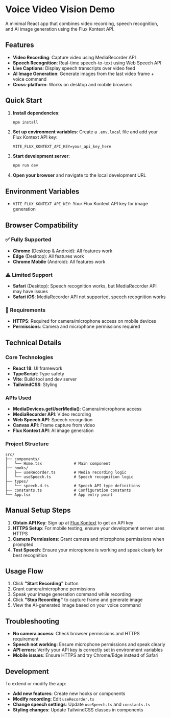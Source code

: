 # Voice Video Vision Demo

A minimal React app that combines video recording, speech recognition, and AI image generation using the Flux Kontext API.

## Features

- **Video Recording**: Capture video using MediaRecorder API
- **Speech Recognition**: Real-time speech-to-text using Web Speech API
- **Live Captions**: Display speech transcripts over video feed
- **AI Image Generation**: Generate images from the last video frame + voice command
- **Cross-platform**: Works on desktop and mobile browsers

## Quick Start

1. **Install dependencies**:
   ```bash
   npm install
   ```

2. **Set up environment variables**:
   Create a `.env.local` file and add your Flux Kontext API key:
   ```
   VITE_FLUX_KONTEXT_API_KEY=your_api_key_here
   ```

3. **Start development server**:
   ```bash
   npm run dev
   ```

4. **Open your browser** and navigate to the local development URL

## Environment Variables

- `VITE_FLUX_KONTEXT_API_KEY`: Your Flux Kontext API key for image generation

## Browser Compatibility

### ✅ Fully Supported
- **Chrome** (Desktop & Android): All features work
- **Edge** (Desktop): All features work
- **Chrome Mobile** (Android): All features work

### ⚠️ Limited Support
- **Safari** (Desktop): Speech recognition works, but MediaRecorder API may have issues
- **Safari iOS**: MediaRecorder API not supported, speech recognition works

### 🔧 Requirements
- **HTTPS**: Required for camera/microphone access on mobile devices
- **Permissions**: Camera and microphone permissions required

## Technical Details

### Core Technologies
- **React 18**: UI framework
- **TypeScript**: Type safety
- **Vite**: Build tool and dev server
- **TailwindCSS**: Styling

### APIs Used
- **MediaDevices.getUserMedia()**: Camera/microphone access
- **MediaRecorder API**: Video recording
- **Web Speech API**: Speech recognition
- **Canvas API**: Frame capture from video
- **Flux Kontext API**: AI image generation

### Project Structure
```
src/
├── components/
│   └── Home.tsx              # Main component
├── hooks/
│   ├── useRecorder.ts        # Media recording logic
│   └── useSpeech.ts          # Speech recognition logic
├── types/
│   └── speech.d.ts           # Speech API type definitions
├── constants.ts              # Configuration constants
└── App.tsx                   # App entry point
```

## Manual Setup Steps

1. **Obtain API Key**: Sign up at [Flux Kontext](https://fluxkontext.com) to get an API key
2. **HTTPS Setup**: For mobile testing, ensure your development server uses HTTPS
3. **Camera Permissions**: Grant camera and microphone permissions when prompted
4. **Test Speech**: Ensure your microphone is working and speak clearly for best recognition

## Usage Flow

1. Click **"Start Recording"** button
2. Grant camera/microphone permissions
3. Speak your image generation command while recording
4. Click **"Stop Recording"** to capture frame and generate image
5. View the AI-generated image based on your voice command

## Troubleshooting

- **No camera access**: Check browser permissions and HTTPS requirement
- **Speech not working**: Ensure microphone permissions and speak clearly
- **API errors**: Verify your API key is correctly set in environment variables
- **Mobile issues**: Ensure HTTPS and try Chrome/Edge instead of Safari

## Development

To extend or modify the app:

- **Add new features**: Create new hooks or components
- **Modify recording**: Edit `useRecorder.ts`
- **Change speech settings**: Update `useSpeech.ts` and `constants.ts`
- **Styling changes**: Update TailwindCSS classes in components